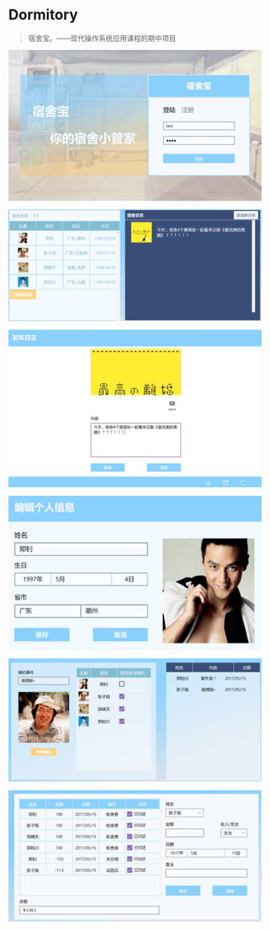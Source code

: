 # Dormitory

> 宿舍宝。——现代操作系统应用课程的期中项目

![](assets/images/login.png)

![](assets/images/daily.png)

![](assets/images/new.png)

![](assets/images/info.png)

![](assets/images/random.png)

![](assets/images/money.png)
